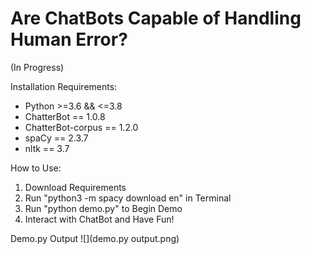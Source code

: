 # Are ChatBots Capable of Handling Human Error? 
(In Progress)

Installation Requirements:
* Python >=3.6 && <=3.8
* ChatterBot == 1.0.8
* ChatterBot-corpus == 1.2.0
* spaCy == 2.3.7
* nltk == 3.7

How to Use:
1. Download Requirements
2. Run "python3 -m spacy download en" in Terminal
3. Run "python demo.py" to Begin Demo
4. Interact with ChatBot and Have Fun!

Demo.py Output
![](demo.py output.png)